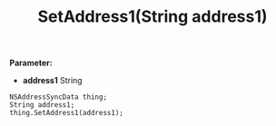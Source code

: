 ﻿---
uid: crmscript_ref_NSAddressSyncData_SetAddress1
title: SetAddress1(String address1)
intellisense: NSAddressSyncData.SetAddress1
keywords: NSAddressSyncData, GetAddress1
so.topic: reference
---



**Parameter:** 
 - **address1** String

```crmscript
NSAddressSyncData thing;
String address1;
thing.SetAddress1(address1);
```

